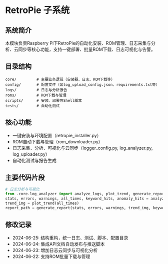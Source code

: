# RetroPie 子系统

## 系统简介
本模块负责Raspberry Pi下RetroPie的自动化安装、ROM管理、日志采集与分析、云同步等核心功能，支持一键部署、批量ROM下载、日志可视化与告警。

## 目录结构
```
core/         # 主要业务逻辑（安装器、日志、ROM下载等）
config/       # 配置文件（如log_upload_config.json、requirements.txt等）
logs/         # 日志与分析报告
roms/         # ROM下载与管理
scripts/      # 安装、部署等Shell脚本
tests/        # 自动化测试
```

## 核心功能
- 一键安装与环境配置（retropie_installer.py）
- ROM自动下载与管理（rom_downloader.py）
- 日志采集、分析、可视化与云同步（logger_config.py, log_analyzer.py, log_uploader.py）
- 自动化测试与报告生成

## 主要代码片段
```python
# 日志分析与可视化
from .core.log_analyzer import analyze_logs, plot_trend, generate_report
stats, errors, warnings, all_times, keyword_hits, anomaly_hits = analyze_logs()
trend_img = plot_trend(all_times)
report_path = generate_report(stats, errors, warnings, trend_img, keyword_hits, anomaly_hits)
```

## 修改记录
- 2024-06-25: 结构重构，统一日志、测试、脚本、配置目录
- 2024-06-24: 集成API文档自动发布与推送脚本
- 2024-06-23: 增加日志云同步与可视化分析
- 2024-06-22: 支持ROM批量下载与管理 
